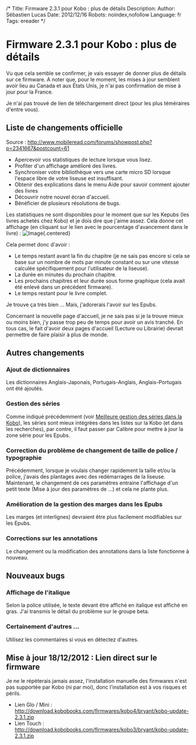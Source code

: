 /*
Title: Firmware 2.3.1 pour Kobo : plus de détails
Description: 
Author: Sébastien Lucas
Date: 2012/12/16
Robots: noindex,nofollow
Language: fr
Tags: ereader
*/
# Firmware 2.3.1 pour Kobo : plus de détails

Vu que cela semble se confirmer, je vais essayer de donner plus de détails sur ce firmware. A noter que, pour le moment, les mises à jour semblent avoir lieu au Canada et aux États Unis, je n'ai pas confirmation de mise à jour pour la France.

Je n'ai pas trouvé de lien de téléchargement direct (pour les plus téméraires d'entre vous).


## Liste de changements officielle

Source : http://www.mobileread.com/forums/showpost.php?p=2341667&postcount=61

* Apercevoir vos statistiques de lecture lorsque vous lisez.
* Profiter d'un affichage amélioré des livres.
* Synchroniser votre bibliothèque vers une carte micro SD lorsque l'espace libre de votre liseuse est insuffisant.
* Obtenir des explications dans le menu Aide pour savoir comment ajouter des livres
* Découvrir notre nouvel écran d'accueil.
* Bénéficier de plusieurs résolutions de bugs.

Les statistiques ne sont disponibles pour le moment que sur les Kepubs (les livres achetés chez Kobo) et je dois dire que j'aime assez. Cela donne cet affichage (en cliquant sur le lien avec le pourcentage d'avancement dans le livre) : 
![Image](/blog/kobo-statistics.jpg){.centered}

Cela permet donc d'avoir :

* Le temps restant avant la fin du chapitre (je ne sais pas encore si cela se base sur un nombre de mots par minute constant ou sur une vitesse calculée spécifiquement pour l'utilisateur de la liseuse).
* La durée en minutes du prochain chapitre.
* Les prochains chapitres et leur durée sous forme graphique (cela avait été enlevé dans un précédent firmware).
* Le temps restant pour le livre complet.

Je trouve ça très bien ... Mais, j'adorerais l'avoir sur les Epubs.

Concernant la nouvelle page d'accueil, je ne sais pas si je la trouve mieux ou moins bien, j'y passe trop peu de temps pour avoir un avis tranché. En tous cas, le fait d'avoir deux pages d'accueil (Lecture ou Librairie) devrait permettre de faire plaisir à plus de monde.

## Autres changements

### Ajout de dictionnaires
Les dictionnaires Anglais-Japonais, Portugais-Anglais, Anglais-Portugais ont été ajoutés.

### Gestion des séries

Comme indiqué précédemment (voir [Meilleure gestion des séries dans la Kobo](/blog/kobo-ereader-touch-45)), les séries sont mieux intégrées dans les listes sur la Kobo (et dans les recherches), par contre, il faut passer par Calibre pour mettre à jour la zone série pour les Epubs.

### Correction du problème de changement de taille de police / typographie

Précédemment, lorsque je voulais changer rapidement la taille et/ou la police, j'avais des plantages avec des redémarrages de la liseuse. Maintenant, le changement de ces paramètres entraine l'affichage d'un petit texte (Mise à jour des paramètres de ...) et cela ne plante plus.

### Amélioration de la gestion des marges dans les Epubs

Les marges (et interlignes) devraient être plus facilement modifiables sur les Epubs.

### Corrections sur les annotations

Le changement ou la modification des annotations dans la liste fonctionne à nouveau.

## Nouveaux bugs

### Affichage de l'italique
Selon la police utilisée, le texte devant être affiché en italique est affiché en gras. J'ai transmis le détail du problème sur le groupe beta.

### Certainement d'autres ...

Utilisez les commentaires si vous en détectez d'autres.

## Mise à jour 18/12/2012 : Lien direct sur le firmware

Je ne le répèterais jamais assez, l'installation manuelle des firmwares n'est pas supportée par Kobo (ni par moi), donc l'installation est à vos risques et périls.

* Lien Glo / Mini : http://download.kobobooks.com/firmwares/kobo4/bryant/kobo-update-2.3.1.zip
* Lien Touch : http://download.kobobooks.com/firmwares/kobo3/bryant/kobo-update-2.3.1.zip
